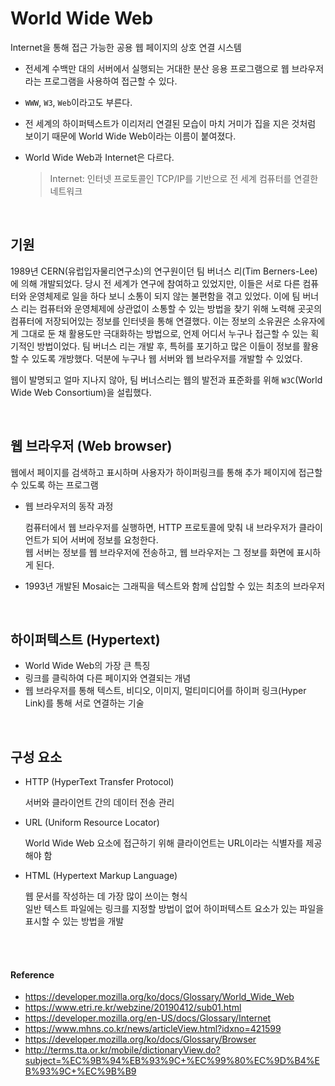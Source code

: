 # World Wide Web
Internet을 통해 접근 가능한 공용 웹 페이지의 상호 연결 시스템
- 전세계 수백만 대의 서버에서 실행되는 거대한 분산 응용 프로그램으로 웹 브라우저라는 프로그램을 사용하여 접근할 수 있다.
- `WWW`, `W3`, `Web`이라고도 부른다.
- 전 세계의 하이퍼텍스트가 이리저리 연결된 모습이 마치 거미가 집을 지은 것처럼 보이기 때문에 World Wide Web이라는 이름이 붙여졌다.
- World Wide Web과 Internet은 다르다.

    > Internet: 인터넷 프로토콜인 TCP/IP를 기반으로 전 세계 컴퓨터를 연결한 네트워크

<br>

## 기원
1989년 CERN(유럽입자물리연구소)의 연구원이던 팀 버너스 리(Tim Berners-Lee)에 의해 개발되었다.
당시 전 세계가 연구에 참여하고 있었지만, 이들은 서로 다른 컴퓨터와 운영체제로 일을 하다 보니 소통이 되지 않는 불편함을 겪고 있었다.
이에 팀 버너스 리는 컴퓨터와 운영체제에 상관없이 소통할 수 있는 방법을 찾기 위해 노력해 곳곳의 컴퓨터에 저장되어있는 정보를 인터넷을 통해 연결했다.
이는 정보의 소유권은 소유자에게 그대로 둔 채 활용도만 극대화하는 방법으로, 언제 어디서 누구나 접근할 수 있는 획기적인 방법이었다.
팀 버너스 리는 개발 후, 특허를 포기하고 많은 이들이 정보를 활용할 수 있도록 개방했다.
덕분에 누구나 웹 서버와 웹 브라우저를 개발할 수 있었다.

웹이 발명되고 얼마 지나지 않아, 팀 버너스리는 웹의 발전과 표준화를 위해 `W3C`(World Wide Web Consortium)을 설립했다.

<br>

## 웹 브라우저 (Web browser)
웹에서 페이지를 검색하고 표시하며 사용자가 하이퍼링크를 통해 추가 페이지에 접근할 수 있도록 하는 프로그램
- 웹 브라우저의 동작 과정

    컴퓨터에서 웹 브라우저를 실행하면, HTTP 프로토콜에 맞춰 내 브라우저가 클라이언트가 되어 서버에 정보를 요청한다.
    <br>웹 서버는 정보를 웹 브라우저에 전송하고, 웹 브라우저는 그 정보를 화면에 표시하게 된다. 
- 1993년 개발된 Mosaic는 그래픽을 텍스트와 함께 삽입할 수 있는 최초의 브라우저

<br>

## 하이퍼텍스트 (Hypertext) 
- World Wide Web의 가장 큰 특징
- 링크를 클릭하여 다른 페이지와 연결되는 개념
- 웹 브라우저를 통해 텍스트, 비디오, 이미지, 멀티미디어를 하이퍼 링크(Hyper Link)를 통해 서로 연결하는 기술

<br>

## 구성 요소
- HTTP (HyperText Transfer Protocol)

    서버와 클라이언트 간의 데이터 전송 관리
- URL (Uniform Resource Locator)

    World Wide Web 요소에 접근하기 위해 클라이언트는 URL이라는 식별자를 제공해야 함
- HTML (Hypertext Markup Language)

    웹 문서를 작성하는 데 가장 많이 쓰이는 형식
    <br>일반 텍스트 파일에는 링크를 지정할 방법이 없어 하이퍼텍스트 요소가 있는 파일을 표시할 수 있는 방법을 개발

<br><br>

#### Reference
- https://developer.mozilla.org/ko/docs/Glossary/World_Wide_Web
- https://www.etri.re.kr/webzine/20190412/sub01.html
- https://developer.mozilla.org/en-US/docs/Glossary/Internet
- https://www.mhns.co.kr/news/articleView.html?idxno=421599
- https://developer.mozilla.org/ko/docs/Glossary/Browser
- http://terms.tta.or.kr/mobile/dictionaryView.do?subject=%EC%9B%94%EB%93%9C+%EC%99%80%EC%9D%B4%EB%93%9C+%EC%9B%B9
